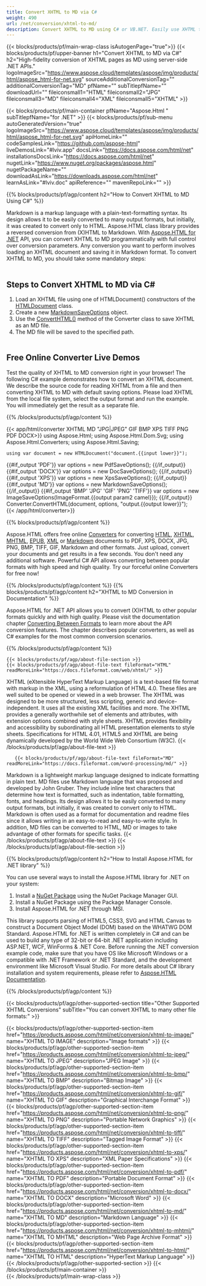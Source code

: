 ```yaml
---
title: Convert XHTML to MD via C# 
weight: 490
url: /net/conversion/xhtml-to-md/ 
description: Convert XHTML to MD using C# or VB.NET. Easily use XHTML to Markdown converter API within ASP.NET or any .NET application.
---
```


{{< blocks/products/pf/main-wrap-class isAutogenPage="true">}}
{{< blocks/products/pf/upper-banner h1="Convert XHTML to MD via C#" h2="High-fidelity conversion of XHTML pages as MD using server-side .NET APIs." logoImageSrc="https://www.aspose.cloud/templates/aspose/img/products/html/aspose_html-for-net.svg" sourceAdditionalConversionTag="" additionalConversionTag="MD" pfName="" subTitlepfName="" downloadUrl="" fileiconsmall1="HTML" fileiconsmall2="JPG" fileiconsmall3="MD" fileiconsmall4="XML" fileiconsmall5="XHTML" >}}

{{< blocks/products/pf/main-container pfName="Aspose.Html " subTitlepfName="for .NET" >}}
{{< blocks/products/pf/sub-menu autoGeneratedVersion="true" logoImageSrc="https://www.aspose.cloud/templates/aspose/img/products/html/aspose_html-for-net.svg" apiHomeLink="" codeSamplesLink="https://github.com/aspose-html" liveDemosLink="#lviv.app" docsLink="https://docs.aspose.com/html/net" installationsDocsLink="https://docs.aspose.com/html/net" nugetLink="https://www.nuget.org/packages/aspose.html" nugetPackageName="" downloadAsLink="https://downloads.aspose.com/html/net" learnAsLink="#lviv.doc" apiReference="" mavenRepoLink="" >}}

{{% blocks/products/pf/agp/content h2="How to Convert XHTML to MD Using C#" %}}

 Markdown is a markup language with a plain-text-formatting syntax. Its design allows it to be easily converted to many output formats, but initially, it was created to convert only to HTML. Aspose.HTML class library provides a reversed conversion from (X)HTML to Markdown. With [Aspose.HTML for .NET](https://products.aspose.com/html/net/) API, you can convert XHTML to MD programmatically with full control over conversion parameters. Any conversion you want to perform involves loading an XHTML document and saving it in Markdown format. To convert XHTML to MD, you should take some mandatory steps:</br></br>

<h2> Steps to Convert XHTML to MD via C# </h2>

1.  Load an XHTML file using one of HTMLDocument() constructors of the [HTMLDocument](https://apireference.aspose.com/html/net/aspose.html/htmldocument) class.
1.  Create a new [MarkdownSaveOptions](https://apireference.aspose.com/html/net/aspose.html.saving/markdownsaveoptions) object. 
1.  Use the [ConvertHTML()](https://apireference.aspose.com/html/net/aspose.html.converters/converter/converthtml/) method of the Converter class to save XHTML as an MD file.
1.  The MD file will be saved to the specified path.</br></br>

<a id=lviv.app />

<h2> Free Online Converter Live Demos </h2>
<p>Test the quality of XHTML to MD conversion right in your browser! The following C# example demonstrates how to convert an XHTML document. We describe the source code for reading XHTML from a file and then converting XHTML to MD with default saving options. Please load XHTML from the local file system, select the output format and run the example. You will immediately get the result as a separate file.</p>
{{% /blocks/products/pf/agp/content %}}


{{< app/html/converter XHTML MD "JPG|JPEG" GIF BMP XPS TIFF PNG PDF DOCX>}}
using Aspose.Html;
using Aspose.Html.Dom.Svg;
using Aspose.Html.Converters;
using Aspose.Html.Saving;

    using var document = new HTMLDocument("document.{{input lower}}");
{{#if_output 'PDF'}}
    var options = new PdfSaveOptions();
{{/if_output}}
{{#if_output 'DOCX'}}
    var options = new DocSaveOptions();
{{/if_output}}
{{#if_output 'XPS'}}
    var options = new XpsSaveOptions();
{{/if_output}}
{{#if_output 'MD'}}
    var options = new MarkdownSaveOptions();
{{/if_output}}
{{#if_output 'BMP' 'JPG' 'GIF' 'PNG' 'TIFF'}}
    var options = new ImageSaveOptions(ImageFormat.{{output param2 camel}});
{{/if_output}}
    Converter.ConvertHTML(document, options, "output.{{output lower}}");   
{{< /app/html/converter>}} 

{{% blocks/products/pf/agp/content  %}}
<p>Aspose.HTML offers free online <a href="https://products.aspose.app/html/conversion" target="_blank">Converters</a> for converting <a href="https://products.aspose.app/html/conversion/html" target="_blank">HTML</a>, <a href="https://products.aspose.app/html/conversion/xhtml" target="_blank">XHTML</a>, <a href="https://products.aspose.app/html/conversion/mhtml" target="_blank">MHTML</a>, <a href="https://products.aspose.app/html/conversion/epub" target="_blank">EPUB</a>, <a href="https://products.aspose.app/html/conversion/xml" target="_blank">XML</a> or <a href="https://products.aspose.app/html/conversion/md" target="_blank">Markdown</a> documents to PDF, XPS, DOCX, JPG, PNG, BMP, TIFF, GIF, Markdown and other formats. Just upload, convert your documents and get results in a few seconds. You don't need any additional software. Powerful C# API allows converting between popular formats with high speed and high quality. Try our forceful online Converters for free now!</p>
{{% /blocks/products/pf/agp/content  %}}

<a id=lviv.doc />
{{% blocks/products/pf/agp/content h2="XHTML to MD Conversion in Documentation" %}}

Aspose.HTML for .NET API allows you to convert (X)HTML to other popular formats quickly and with high quality. Please visit the documentation chapter <a href="https://docs.aspose.com/html/net/converting-between-formats/" target="_blank">Converting Between Formats</a> to learn more about the API conversion features. The chapter describes popular converters, as well as C# examples for the most common conversion scenarios.

{{% /blocks/products/pf/agp/content %}}   
	
<!-- aboutfile Starts -->
	
    {{< blocks/products/pf/agp/about-file-section >}}     
    {{< blocks/products/pf/agp/about-file-text fileFormat="HTML" readMoreLink="https://docs.fileformat.com/web/xhtml/" >}}
XHTML (eXtensible HyperText Markup Language) is a text-based file format with markup in the XML, using a reformulation of HTML 4.0. These files are well suited to be opened or viewed in a web browser. The XHTML was designed to be more structured, less scripting, generic and device-independent. It uses all the existing XML facilities and more. The XHTML provides a generally worthwhile set of elements and attributes, with extension options combined with style sheets. XHTML provides flexibility and accessibility by subordinating all HTML presentation elements to style sheets. Specifications for HTML 4.01, HTML5 and XHTML are being dynamically developed by the World Wide Web Consortium (W3C).
    {{< /blocks/products/pf/agp/about-file-text >}}
    
       {{< blocks/products/pf/agp/about-file-text fileFormat="MD" readMoreLink="https://docs.fileformat.com/word-processing/md/" >}}
Markdown is a lightweight markup language designed to indicate formatting in plain text. MD files use Markdown language that was proposed and developed by John Gruber. They include inline text characters that determine how text is formatted, such as indentation, table formatting, fonts, and headings. Its design allows it to be easily converted to many output formats, but initially, it was created to convert only to HTML. Markdown is often used as a format for documentation and readme files since it allows writing in an easy-to-read and easy-to-write style. In addition, MD files can be converted to HTML, MD or images to take advantage of other formats for specific tasks.
    {{< /blocks/products/pf/agp/about-file-text >}} 
	{{< /blocks/products/pf/agp/about-file-section >}}		

<!-- aboutfile Ends -->

{{% blocks/products/pf/agp/content h2="How to Install Aspose.HTML for .NET library" %}}

You can use several ways to install the Aspose.HTML library for .NET on your system:
1. Install a <a href="https://www.nuget.org/packages/aspose.html" target="_blank">NuGet Package</a> using the NuGet Package Manager GUI.
1. Install a NuGet Package using the Package Manager Console.
1. Install Aspose.HTML for .NET through MSI.</br>  

This library supports parsing of HTML5, CSS3, SVG and HTML Canvas to construct a Document Object Model (DOM) based on the WHATWG DOM Standard. Aspose.HTML for .NET is written completely in C# and can be used to build any type of 32-bit or 64-bit .NET application including ASP.NET, WCF, WinForms & .NET Core. Before running the .NET conversion example code, make sure that you have OS like Microsoft Windows or a compatible with .NET Framework or .NET Standard, and the development environment like Microsoft Visual Studio.
  For more details about C# library installation and system requirements, please refer to [Aspose.HTML Documentation](https://docs.aspose.com/html/net/getting-started/).

{{% /blocks/products/pf/agp/content  %}}

{{< blocks/products/pf/agp/other-supported-section title="Other Supported XHTML Conversions" subTitle="You can convert XHTML to many other file formats:" >}}

{{< blocks/products/pf/agp/other-supported-section-item href="https://products.aspose.com/html/net/conversion/xhtml-to-image/" name="XHTML TO IMAGE" description="Image formats" >}}
{{< blocks/products/pf/agp/other-supported-section-item href="https://products.aspose.com/html/net/conversion/xhtml-to-jpeg/" name="XHTML TO JPEG" description="JPEG Image" >}}
{{< blocks/products/pf/agp/other-supported-section-item href="https://products.aspose.com/html/net/conversion/xhtml-to-bmp/" name="XHTML TO BMP" description="Bitmap Image" >}}
{{< blocks/products/pf/agp/other-supported-section-item href="https://products.aspose.com/html/net/conversion/xhtml-to-gif/" name="XHTML TO GIF" description="Graphical Interchange Format" >}}
{{< blocks/products/pf/agp/other-supported-section-item href="https://products.aspose.com/html/net/conversion/xhtml-to-png/" name="XHTML TO PNG" description="Portable Network Graphics" >}}
{{< blocks/products/pf/agp/other-supported-section-item href="https://products.aspose.com/html/net/conversion/xhtml-to-tiff/" name="XHTML TO TIFF" description="Tagged Image Format" >}}
{{< blocks/products/pf/agp/other-supported-section-item href="https://products.aspose.com/html/net/conversion/xhtml-to-xps/" name="XHTML TO XPS" description="XML Paper Specifications" >}}
{{< blocks/products/pf/agp/other-supported-section-item href="https://products.aspose.com/html/net/conversion/xhtml-to-pdf/" name="XHTML TO PDF" description="Portable Document Format" >}}
{{< blocks/products/pf/agp/other-supported-section-item href="https://products.aspose.com/html/net/conversion/xhtml-to-docx/" name="XHTML TO DOCX" description="Microsoft Word" >}}
{{< blocks/products/pf/agp/other-supported-section-item href="https://products.aspose.com/html/net/conversion/xhtml-to-md/" name="XHTML TO MD" description="Markdown Language" >}}
{{< blocks/products/pf/agp/other-supported-section-item href="https://products.aspose.com/html/net/conversion/xhtml-to-mhtml/" name="XHTML TO MHTML" description="Web Page Archive Format" >}}
{{< blocks/products/pf/agp/other-supported-section-item href="https://products.aspose.com/html/net/conversion/xhtml-to-html/" name="XHTML TO HTML" description="HyperText Markup Language" >}}
{{< /blocks/products/pf/agp/other-supported-section >}}
{{< /blocks/products/pf/main-container >}}    
{{< /blocks/products/pf/main-wrap-class >}}